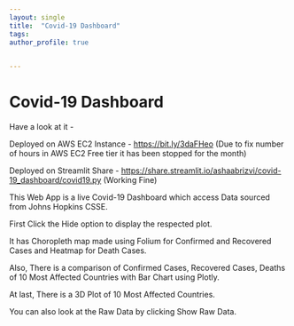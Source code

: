 ```yaml
---
layout: single
title:  "Covid-19 Dashboard"
tags:
author_profile: true

 
---
```


# Covid-19 Dashboard

Have a look at it -

Deployed on AWS EC2 Instance - https://bit.ly/3daFHeo (Due to fix number of hours in AWS EC2 Free tier it has been stopped for the month)

Deployed on Streamlit Share - https://share.streamlit.io/ashaabrizvi/covid-19_dashboard/covid19.py (Working Fine)

This Web App is a live Covid-19 Dashboard which access Data sourced from Johns Hopkins CSSE.

First Click the Hide option to display the respected plot.

It has Choropleth map made using Folium for Confirmed and Recovered Cases and Heatmap for Death Cases.

Also, There is a comparison of Confirmed Cases, Recovered Cases, Deaths of 10 Most Affected Countries with Bar Chart using Plotly.

At last, There is a 3D Plot of 10 Most Affected Countries.

You can also look at the Raw Data by clicking Show Raw Data.
